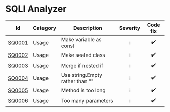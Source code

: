 # SQLI Analyzer
|Id|Category|Description|Severity|Code fix|
|--|--------|-----------|:------:|:------:|
|[SQ0001](https://github.com/Victorien-Goudeau/SQLI-Analyzer)|Usage|Make variable as const|<span title='Info'>ℹ️</span>|✔️|
|[SQ0002](https://github.com/Victorien-Goudeau/SQLI-Analyzer)|Usage|Make sealed class|<span title='Info'>ℹ️</span>|✔️|
|[SQ0003](https://github.com/Victorien-Goudeau/SQLI-Analyzer)|Usage|Merge if nested if|<span title='Info'>ℹ️</span>|✔️|
|[SQ0004](https://github.com/Victorien-Goudeau/SQLI-Analyzer)|Usage|Use string.Empty rather than ""|<span title='Info'>ℹ️</span>|✔️|
|[SQ0005](https://github.com/Victorien-Goudeau/SQLI-Analyzer)|Usage|Method is too long|<span title='Info'>ℹ️</span>|✔️|
|[SQ0006](https://github.com/Victorien-Goudeau/SQLI-Analyzer)|Usage|Too many parameters|<span title='Info'>ℹ️</span>|✔️|

